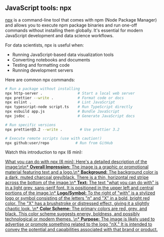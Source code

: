 ## JavaScript tools: npx

[npx](https://docs.npmjs.com/cli/v8/commands/npx) is a command-line tool that comes with npm (Node Package Manager) and allows you to execute npm package binaries and run one-off commands without installing them globally. It's essential for modern JavaScript development and data science workflows.

For data scientists, npx is useful when:

- Running JavaScript-based data visualization tools
- Converting notebooks and documents
- Testing and formatting code
- Running development servers

Here are common npx commands:

```bash
# Run a package without installing
npx http-server .                # Start a local web server
npx prettier --write .           # Format code or docs
npx eslint .                     # Lint JavaScript
npx typescript-node script.ts    # Run TypeScript directly
npx esbuild app.js               # Bundle JavaScript
npx jsdoc .                      # Generate JavaScript docs

# Run specific versions
npx prettier@3.2 --write .        # Use prettier 3.2

# Execute remote scripts (use with caution!)
npx github:user/repo            # Run from GitHub
```

Watch this introduction to npx (6 min):

[What you can do with npx (6 min): Here\'s a detailed description of the image:\n\n* **Overall Impression:** The image is a graphic or promotional material featuring text and a logo.\n* **Background:** The background color is a dark, muted charcoal grey/black. There is a thin, horizontal red stripe across the bottom of the image.\n* **Text:** The text "what you can do with" is in a light grey, sans-serif font. It is positioned in the upper left and central portions of the image.\n* **Logo/Symbol:** To the right of "with" is a stylized logo or symbol consisting of the letters "п" and "X" in a bold, bright red color. The "X" has a brushstroke or distressed effect, giving it a slightly chaotic look. \n* **Color Scheme:** The primary colors are red, grey, and black. This color scheme suggests energy, boldness, and possibly technological or modern themes. \n* **Purpose:** The image is likely used to advertise or promote something related to the logo "пX." It is intended to convey the potential and capabilities associated with that brand or product.](https://youtu.be_55WaAoZV_tQ)
